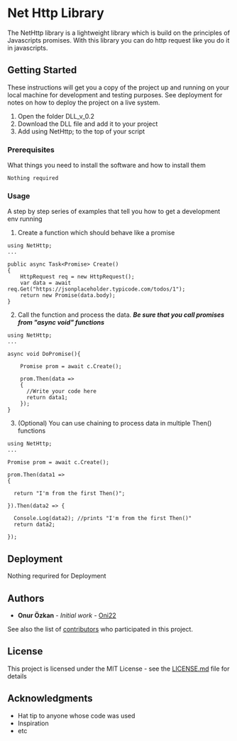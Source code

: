 # Net Http Library

The NetHttp library is a lightweight library which is build on the principles of Javascripts promises. With this library you can do http request like you do it in javascripts. 

## Getting Started

These instructions will get you a copy of the project up and running on your local machine for development and testing purposes. See deployment for notes on how to deploy the project on a live system.

1. Open the folder DLL_v_0.2
2. Download the DLL file and add it to your project
3. Add using NetHttp; to the top of your script

### Prerequisites

What things you need to install the software and how to install them

```
Nothing required
```

### Usage

A step by step series of examples that tell you how to get a development env running

1. Create a function which should behave like a promise

```
using NetHttp;
...

public async Task<Promise> Create()
{
    HttpRequest req = new HttpRequest();
    var data = await req.Get("https://jsonplaceholder.typicode.com/todos/1");
    return new Promise(data.body);
}
```

2. Call the function and process the data. ***Be sure that you call promises from "async void" functions***

```
using NetHttp;
...

async void DoPromise(){
    
    Promise prom = await c.Create();
            
    prom.Then(data =>
    {
      //Write your code here
      return data1;
    });
}
```

3. (Optional) You can use chaining to process data in multiple Then() functions

```
using NetHttp;
...

Promise prom = await c.Create();
        
prom.Then(data1 =>
{
 
  return "I'm from the first Then()";

}).Then(data2 => {

  Console.Log(data2); //prints "I'm from the first Then()"
  return data2;
  
});

```


## Deployment

Nothing requrired for Deployment
 

## Authors

* **Onur Özkan** - *Initial work* - [Oni22](https://github.com/Oni22)

See also the list of [contributors](https://github.com/your/project/contributors) who participated in this project.

## License

This project is licensed under the MIT License - see the [LICENSE.md](LICENSE.md) file for details

## Acknowledgments

* Hat tip to anyone whose code was used
* Inspiration
* etc

